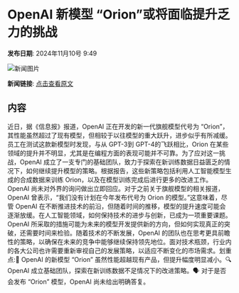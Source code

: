 # ​OpenAI 新模型 “Orion”或将面临提升乏力的挑战

**发布日期**: 2024年11月10号 9:49

![新闻图片](https://pic.chinaz.com/picmap/202305190840217965_0.jpg)

**新闻链接**: [点击查看原文](https://www.aibase.com/zh/news/13115)

## 内容

近日，据《信息报》报道，OpenAI 正在开发的新一代旗舰模型代号为 “Orion”，其性能虽然超过了现有模型，但相较于以往模型的重大跃升，进步似乎有所减缓。员工在测试这款新模型时发现，与从 GPT-3到 GPT-4的飞跃相比，Orion 在某些领域的提升并不明显，尤其是在编程方面的表现可能并不可靠。为了应对这一挑战，OpenAI 成立了一支专门的基础团队，致力于探索在新训练数据日益匮乏的情况下，如何继续提升模型的策略。根据报告，这些新策略包括利用人工智能模型生成的合成数据来训练 Orion，以及在模型训练完成后进行更多的改进工作。OpenAI 尚未对外界的询问做出立即回应。对于之前关于旗舰模型的相关报道，OpenAI 曾表示，“我们没有计划在今年发布代号为 Orion 的模型。”这意味着，尽管 OpenAI 在不断推进技术的前沿，但随着时间的推移，模型的提升速度可能会逐渐放缓。在人工智能领域，如何保持技术的进步与创新，已成为一项重要课题。OpenAI 所采取的措施可能为未来的模型开发提供新的方向，但如何实现真正的突破，还需要时间来检验。随着技术的不断发展，OpenAI 的团队也在思考更具前瞻性的策略，以确保在未来的竞争中能够继续保持领先地位。面对技术瓶颈，行业内的各大公司也许需要重新审视自己的发展策略，以适应不断变化的市场需求。划重点:🌟 OpenAI 的新模型 “Orion” 虽然性能超越现有产品，但提升幅度明显减小。🔍 OpenAI 成立基础团队，探索在新训练数据不足情况下的改进策略。🗣️ 对于是否会发布 “Orion” 模型，OpenAI 尚未给出明确答复。
